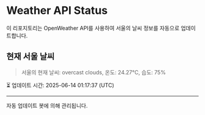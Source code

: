 
# Weather API Status

이 리포지토리는 OpenWeather API를 사용하여 서울의 날씨 정보를 자동으로 업데이트합니다.

## 현재 서울 날씨
> 서울의 현재 날씨: overcast clouds, 온도: 24.27°C, 습도: 75%

⏳ 업데이트 시간: 2025-06-14 01:17:37 (UTC)

---
자동 업데이트 봇에 의해 관리됩니다.
